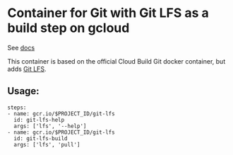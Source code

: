 # Container for Git with Git LFS as a build step on gcloud

See [docs](https://cloud.google.com/cloud-build/docs/concepts/custom-build-steps)

This container is based on the official Cloud Build Git docker container, but adds [Git LFS](https://git-lfs.github.com/).

## Usage:

```
steps:
- name: gcr.io/$PROJECT_ID/git-lfs
  id: git-lfs-help
  args: ['lfs', '--help']
- name: gcr.io/$PROJECT_ID/git-lfs
  id: git-lfs-build
  args: ['lfs', 'pull']
```
